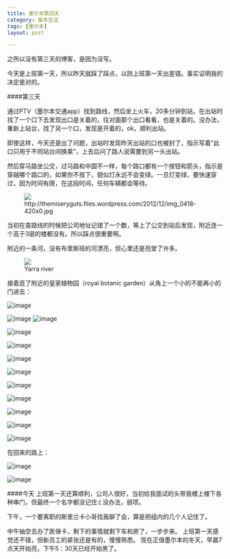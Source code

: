 ```yaml
---
title: 墨尔本第四天  
category: 猫本生活  
tags: [墨尔本]  
layout: post  

---
```


之所以没有第三天的博客，是因为没写。

今天是上班第一天，所以昨天就踩了踩点，以防上班第一天出差错。事实证明我的决定是对的。

####第三天

通过PTV（墨尔本交通app）找到路线，然后坐上火车，20多分钟到站，在出站时找了一个口下去发现出口是关着的，往对面那个出口看看，也是关着的。没办法，重新上站台，找了另一个口，发现是开着的，ok，顺利出站。

即使这样，今天还是出了问题，出站时发现昨天出站的口也被封了，指示写着“此口只用于不同站台间换乘”，上去后问了路人说需要到另一头出站。

然后穿马路坐公交，过马路和中国不一样，每个路口都有一个按钮和箭头，指示是穿越哪个路口的，如果你不按下，貌似灯永远不会变绿。一旦灯变绿，要快速穿过，因为时间有限，在这段时间，任何车辆都会等待。

<figure>
<img src="http://themiseryguts.files.wordpress.com/2012/12/img_0418-420x0.jpg ">
<figcaption>http://themiseryguts.files.wordpress.com/2012/12/img_0418-420x0.jpg 
</figcaption>
</figure>

当初在查路线的时候把公司地址记错了一个数，等上了公交到站后发现，附近连一个高于3层的楼都没有。所以踩点很重要啊。

附近的一条河，没有布里斯班的河漂亮，但心里还是亮堂了许多。

<figure>
<img src="/assets/images/yarra_river.jpg">
<figcaption>Yarra river
</figcaption>
</figure>

接着逛了附近的皇家植物园（royal botanic garden）从角上一个小的不能再小的门进去：

![image](/assets/images/mel/IMG_0003.JPG)

![image](/assets/images/mel/IMG_0013.JPG)
![image](/assets/images/mel/IMG_0021.JPG)

![image](/assets/images/mel/IMG_0026.JPG)

![image](/assets/images/mel/IMG_0027.JPG)

![image](/assets/images/mel/IMG_0031.JPG)

![image](/assets/images/mel/IMG_0035.JPG)

![image](/assets/images/mel/IMG_0039.JPG)

![image](/assets/images/mel/IMG_9987.JPG)

![image](/assets/images/mel/IMG_9988.JPG)

![image](/assets/images/mel/IMG_9990.JPG)

![image](/assets/images/mel/IMG_9997.JPG)

在回来的路上：

![image](/assets/images/mel/IMG_0045.JPG)

![image](/assets/images/mel/IMG_0072.JPG)


####今天
上班第一天还算顺利，公司人很好，当初给我面试的头带我楼上楼下各种串门，但最终一个名字都没记住:( 没办法，弱项。

下午，一个要离职的斯里兰卡小哥找我聊了会，算是把组内的几个人记住了。

中午抽空去办了医保卡，剩下的事情就剩下车和房了，一步步来。
上班第一天感觉还不错，但新员工的紧张还是有的，慢慢熟悉。
现在正值墨尔本的冬天，早晨7点天开始亮，下午5：30天已经开始黑了。





